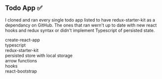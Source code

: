 ## Todo App ✅
I cloned and ran every single todo app listed to have redux-starter-kit as a dependancy on GitHub. The ones that ran wern't up to date with new react hooks and redux syntax or didn't implement Typescript of persisted state.

create-react-app  
typescript  
redux-starter-kit  
persisted store with local storage  
arrow functions  
hooks  
react-bootstrap
